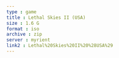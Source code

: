 ```yaml
---
type : game
title : Lethal Skies II (USA)
size : 1.6 G
format : iso
archive : zip
server : myrient
link2 : Lethal%20Skies%20II%20%28USA%29
---
```

